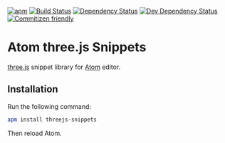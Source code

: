 [![apm](https://img.shields.io/apm/v/threejs-snippets.svg)](https://atom.io/packages/threejs-snippets)
[![Build Status](https://secure.travis-ci.org/devert/atom-threejs-snippets.svg)](https://travis-ci.org/devert/atom-threejs-snippets)
[![Dependency Status](https://david-dm.org/devert/atom-threejs-snippets.svg)](https://david-dm.org/devert/atom-threejs-snippets)
[![Dev Dependency Status](https://david-dm.org/devert/atom-threejs-snippets/dev-status.svg)](https://david-dm.org/devert/atom-threejs-snippets)
[![Commitizen friendly](https://img.shields.io/badge/commitizen-friendly-brightgreen.svg)](http://commitizen.github.io/cz-cli/)

# Atom three.js Snippets

[three.js](https://github.com/mrdoob/three.js/) snippet library for [Atom](https://atom.io/) editor.

## Installation

Run the following command:

```sh
apm install threejs-snippets
```

Then reload Atom.
